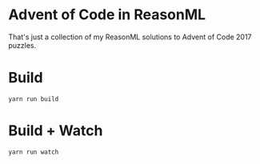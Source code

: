 # Advent of Code in ReasonML

That's just a collection of my ReasonML solutions to Advent of Code 2017
puzzles.

# Build

    yarn run build

# Build + Watch

    yarn run watch

